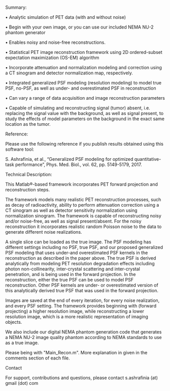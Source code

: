 Summary:

• Analytic simulation of PET data (with and without noise)

• Begin with your own image, or you can use our included NEMA NU-2 phantom generator

• Enables noisy and noise-free reconstructions. 

• Statistical PET image reconstruction framework using 2D ordered-subset expectation maximization (OS-EM) algorithm

• Incorporate attenuation and normalization modeling and correction using a CT sinogram and detector normalization map, respectively.

• Integrated generalized PSF modeling (resolution modeling) to model true PSF, no-PSF, as well as under- and overestimated PSF in reconstruction

• Can vary a range of data acquisition and image reconstruction parameters

• Capable of simulating and reconstructing signal (tumor) absent, i.e. replacing the signal value with the background, as well as signal present, to study the effects 
of model parameters on the background in the exact same location as the tumor.



Reference:

Please use the following reference if you publish results obtained using this software tool: 

S. Ashrafinia, et al., “Generalized PSF modeling for optimized quantitative-task performance”, Phys. Med. Biol., vol. 62, pp. 5149-5179, 2017.



Technical Description:

This Matlab®-based framework incorporates PET forward projection and reconstruction steps. 

The framework models many realistic PET reconstruction processes, such as decay of radioactivity, ability to perform attenuation correction using a CT sinogram as well as detector sensitivity normalization using normalization sinogram. The framework is capable of reconstructing noisy and/or noise-free, as well as signal present/absent. For the noisy reconstruction it incorporates realistic random Poisson noise to the data to generate different noise realizations.

A single slice can be loaded as the true image. The PSF modeling has different settings including no PSF, true PSF, and our proposed generalized PSF modeling that uses under-and overestimated PSF kernels in the reconstruction as described in the paper above. The true PSF is derived analytically from modeling PET resolution degradation effects including photon non-collinearity, inter-crystal scattering and inter-crystal penetration, and is being used in the forward projection. In the reconstruction, either the true PSF can be used to model PSF reconstruction. Other PSF kernels are under- or overestimated version of this analytically derived true PSF that was used in the forward projection.

Images are saved at the end of every iteration, for every noise realization, and every PSF setting. The framework provides beginning with (forward projecting) a higher resolution image, while reconstructing a lower resolution image, which is a more realistic representation of imaging objects.

We also include our digital NEMA phantom generation code that generates a NEMA NU-2 image quality phantom according to NEMA standards to use as a true image. 

Please being with "Main_Recon.m". More explanation in given in the comments section of each file.


Contact

For support, contributions and questions, please contact s.ashrafinia (at) gmail (dot) com

